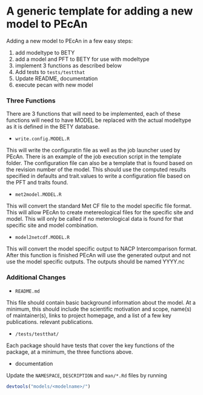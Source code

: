 A generic template for adding a new model to PEcAn
==========================================================================

Adding a new model to PEcAn in a few easy steps:

1. add modeltype to BETY
2. add a model and PFT to BETY for use with modeltype
3. implement 3 functions as described below
4. Add tests to `tests/testthat`
5. Update README, documentation
6. execute pecan with new model


### Three Functions

There are 3 functions that will need to be implemented, each of these
functions will need to have MODEL be replaced with the actual modeltype as
it is defined in the BETY database.

* `write.config.MODEL.R`

 This will write the configuratin file as well as the job launcher used by
 PEcAn. There is an example of the job execution script in the template
 folder. The configuration file can also be a template that is found based
 on the revision number of the model. This should use the computed results
 specified in defaults and trait.values to write a configuration file
 based on the PFT and traits found.

* `met2model.MODEL.R`

 This will convert the standard Met CF file to the model specific file
 format. This will allow PEcAn to create metereological files for the
 specific site and model. This will only be called if no meterological
 data is found for that specific site and model combination.

* `model2netcdf.MODEL.R`

 This will convert the model specific output to NACP Intercomparison
 format. After this function is finished PEcAn will use the generated
 output and not use the model specific outputs. The outputs should be
 named YYYY.nc

### Additional Changes
 
* `README.md` 
 
This file should contain basic background information about the model. 
At a minimum, this should include the scientific motivation and scope, 
name(s) of maintainer(s), links to project homepage, and a list of a few
key publications. 
relevant publications.

* `/tests/testthat/`

Each package should have tests that cover the key functions of the package, 
at a minimum, the three functions above.

* documentation

Update the `NAMESPACE`, `DESCRIPTION` and `man/*.Rd` files by running 

```r
devtools("models/<modelname>/")
```

